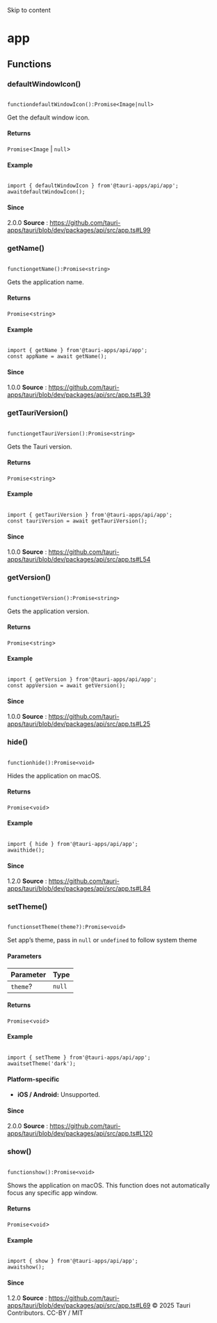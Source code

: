 Skip to content
# app
## Functions
### defaultWindowIcon()
```

functiondefaultWindowIcon():Promise<Image|null>

```

Get the default window icon.
#### Returns
`Promise`<`Image` | `null`>
#### Example
```

import { defaultWindowIcon } from'@tauri-apps/api/app';
awaitdefaultWindowIcon();

```

#### Since
2.0.0
**Source** : https://github.com/tauri-apps/tauri/blob/dev/packages/api/src/app.ts#L99
### getName()
```

functiongetName():Promise<string>

```

Gets the application name.
#### Returns
`Promise`<`string`>
#### Example
```

import { getName } from'@tauri-apps/api/app';
const appName = await getName();

```

#### Since
1.0.0
**Source** : https://github.com/tauri-apps/tauri/blob/dev/packages/api/src/app.ts#L39
### getTauriVersion()
```

functiongetTauriVersion():Promise<string>

```

Gets the Tauri version.
#### Returns
`Promise`<`string`>
#### Example
```

import { getTauriVersion } from'@tauri-apps/api/app';
const tauriVersion = await getTauriVersion();

```

#### Since
1.0.0
**Source** : https://github.com/tauri-apps/tauri/blob/dev/packages/api/src/app.ts#L54
### getVersion()
```

functiongetVersion():Promise<string>

```

Gets the application version.
#### Returns
`Promise`<`string`>
#### Example
```

import { getVersion } from'@tauri-apps/api/app';
const appVersion = await getVersion();

```

#### Since
1.0.0
**Source** : https://github.com/tauri-apps/tauri/blob/dev/packages/api/src/app.ts#L25
### hide()
```

functionhide():Promise<void>

```

Hides the application on macOS.
#### Returns
`Promise`<`void`>
#### Example
```

import { hide } from'@tauri-apps/api/app';
awaithide();

```

#### Since
1.2.0
**Source** : https://github.com/tauri-apps/tauri/blob/dev/packages/api/src/app.ts#L84
### setTheme()
```

functionsetTheme(theme?):Promise<void>

```

Set app’s theme, pass in `null` or `undefined` to follow system theme
#### Parameters
Parameter| Type  
---|---  
`theme`?| `null` | `Theme`  
#### Returns
`Promise`<`void`>
#### Example
```

import { setTheme } from'@tauri-apps/api/app';
awaitsetTheme('dark');

```

#### Platform-specific
  * **iOS / Android:** Unsupported.


#### Since
2.0.0
**Source** : https://github.com/tauri-apps/tauri/blob/dev/packages/api/src/app.ts#L120
### show()
```

functionshow():Promise<void>

```

Shows the application on macOS. This function does not automatically focus any specific app window.
#### Returns
`Promise`<`void`>
#### Example
```

import { show } from'@tauri-apps/api/app';
awaitshow();

```

#### Since
1.2.0
**Source** : https://github.com/tauri-apps/tauri/blob/dev/packages/api/src/app.ts#L69
© 2025 Tauri Contributors. CC-BY / MIT

